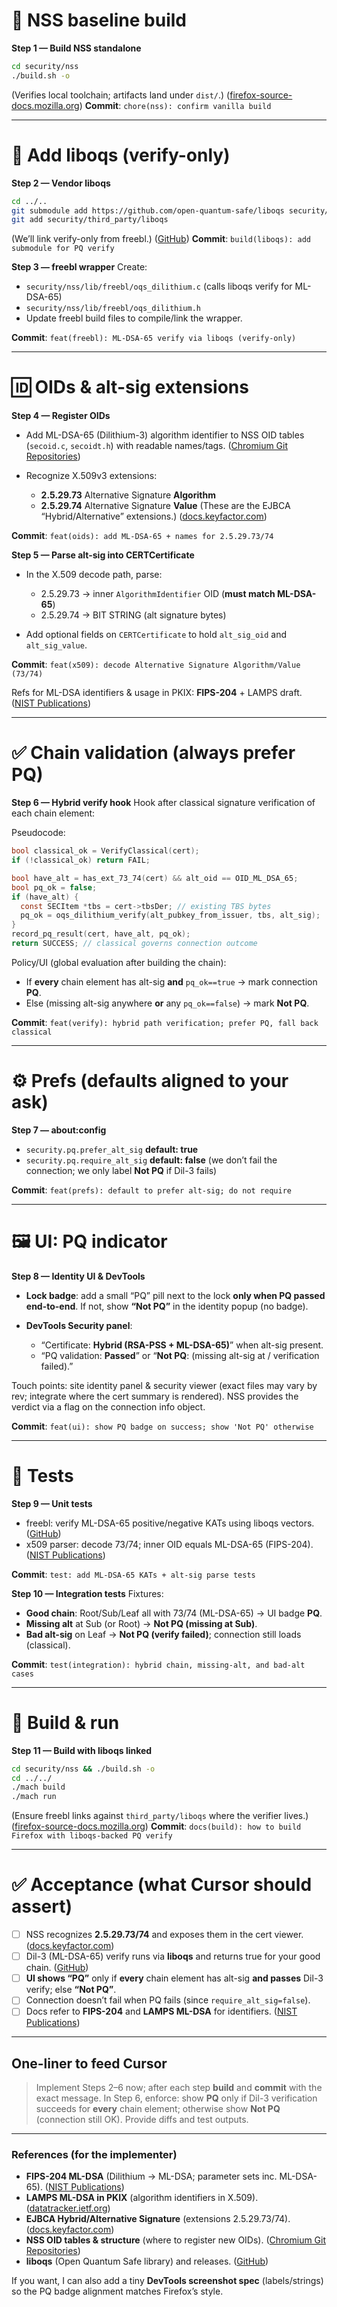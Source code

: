 # 🧱 NSS baseline build

**Step 1 — Build NSS standalone**

```bash
cd security/nss
./build.sh -o
```

(Verifies local toolchain; artifacts land under `dist/`.) ([firefox-source-docs.mozilla.org][1])
**Commit**: `chore(nss): confirm vanilla build`

---

# 🧩 Add liboqs (verify-only)

**Step 2 — Vendor liboqs**

```bash
cd ../..
git submodule add https://github.com/open-quantum-safe/liboqs security/third_party/liboqs
git add security/third_party/liboqs
```

(We’ll link verify-only from freebl.) ([GitHub][2])
**Commit**: `build(liboqs): add submodule for PQ verify`

**Step 3 — freebl wrapper**
Create:

* `security/nss/lib/freebl/oqs_dilithium.c` (calls liboqs verify for ML-DSA-65)
* `security/nss/lib/freebl/oqs_dilithium.h`
* Update freebl build files to compile/link the wrapper.

**Commit**: `feat(freebl): ML-DSA-65 verify via liboqs (verify-only)`

---

# 🆔 OIDs & alt-sig extensions

**Step 4 — Register OIDs**

* Add ML-DSA-65 (Dilithium-3) algorithm identifier to NSS OID tables (`secoid.c`, `secoidt.h`) with readable names/tags. ([Chromium Git Repositories][3])
* Recognize X.509v3 extensions:

  * **2.5.29.73** Alternative Signature **Algorithm**
  * **2.5.29.74** Alternative Signature **Value**
    (These are the EJBCA “Hybrid/Alternative” extensions.) ([docs.keyfactor.com][4])

**Commit**: `feat(oids): add ML-DSA-65 + names for 2.5.29.73/74`

**Step 5 — Parse alt-sig into CERTCertificate**

* In the X.509 decode path, parse:

  * 2.5.29.73 → inner `AlgorithmIdentifier` OID (**must match ML-DSA-65**)
  * 2.5.29.74 → BIT STRING (alt signature bytes)
* Add optional fields on `CERTCertificate` to hold `alt_sig_oid` and `alt_sig_value`.

**Commit**: `feat(x509): decode Alternative Signature Algorithm/Value (73/74)`

Refs for ML-DSA identifiers & usage in PKIX: **FIPS-204** + LAMPS draft. ([NIST Publications][5])

---

# ✅ Chain validation (always prefer PQ)

**Step 6 — Hybrid verify hook**
Hook after classical signature verification of each chain element:

Pseudocode:

```c
bool classical_ok = VerifyClassical(cert);
if (!classical_ok) return FAIL;

bool have_alt = has_ext_73_74(cert) && alt_oid == OID_ML_DSA_65;
bool pq_ok = false;
if (have_alt) {
  const SECItem *tbs = cert->tbsDer; // existing TBS bytes
  pq_ok = oqs_dilithium_verify(alt_pubkey_from_issuer, tbs, alt_sig);
}
record_pq_result(cert, have_alt, pq_ok);
return SUCCESS; // classical governs connection outcome
```

Policy/UI (global evaluation after building the chain):

* If **every** chain element has alt-sig **and** `pq_ok==true` → mark connection **PQ**.
* Else (missing alt-sig anywhere **or** any `pq_ok==false`) → mark **Not PQ**.

**Commit**: `feat(verify): hybrid path verification; prefer PQ, fall back classical`

---

# ⚙️ Prefs (defaults aligned to your ask)

**Step 7 — about:config**

* `security.pq.prefer_alt_sig` **default: true**
* `security.pq.require_alt_sig` **default: false** (we don’t fail the connection; we only label **Not PQ** if Dil-3 fails)

**Commit**: `feat(prefs): default to prefer alt-sig; do not require`

---

# 🖼️ UI: PQ indicator

**Step 8 — Identity UI & DevTools**

* **Lock badge**: add a small “PQ” pill next to the lock **only when PQ passed end-to-end**. If not, show **“Not PQ”** in the identity popup (no badge).
* **DevTools Security panel**:

  * “Certificate: **Hybrid (RSA-PSS + ML-DSA-65)**” when alt-sig present.
  * “PQ validation: **Passed**” or “**Not PQ**: <reason> (missing alt-sig at <issuer> / verification failed).”

Touch points: site identity panel & security viewer (exact files may vary by rev; integrate where the cert summary is rendered). NSS provides the verdict via a flag on the connection info object.

**Commit**: `feat(ui): show PQ badge on success; show 'Not PQ' otherwise`

---

# 🧪 Tests

**Step 9 — Unit tests**

* freebl: verify ML-DSA-65 positive/negative KATs using liboqs vectors. ([GitHub][2])
* x509 parser: decode 73/74; inner OID equals ML-DSA-65 (FIPS-204). ([NIST Publications][5])

**Commit**: `test: add ML-DSA-65 KATs + alt-sig parse tests`

**Step 10 — Integration tests**
Fixtures:

* **Good chain**: Root/Sub/Leaf all with 73/74 (ML-DSA-65) → UI badge **PQ**.
* **Missing alt** at Sub (or Root) → **Not PQ (missing at Sub)**.
* **Bad alt-sig** on Leaf → **Not PQ (verify failed)**; connection still loads (classical).

**Commit**: `test(integration): hybrid chain, missing-alt, and bad-alt cases`

---

# 🧭 Build & run

**Step 11 — Build with liboqs linked**

```bash
cd security/nss && ./build.sh -o
cd ../../
./mach build
./mach run
```

(Ensure freebl links against `third_party/liboqs` where the verifier lives.) ([firefox-source-docs.mozilla.org][1])
**Commit**: `docs(build): how to build Firefox with liboqs-backed PQ verify`

---

# ✅ Acceptance (what Cursor should assert)

* [ ] NSS recognizes **2.5.29.73/74** and exposes them in the cert viewer. ([docs.keyfactor.com][4])
* [ ] Dil-3 (ML-DSA-65) verify runs via **liboqs** and returns true for your good chain. ([GitHub][2])
* [ ] **UI shows “PQ”** only if **every** chain element has alt-sig **and passes** Dil-3 verify; else **“Not PQ”**.
* [ ] Connection doesn’t fail when PQ fails (since `require_alt_sig=false`).
* [ ] Docs refer to **FIPS-204** and **LAMPS ML-DSA** for identifiers. ([NIST Publications][5])

---

## One-liner to feed Cursor

> Implement Steps 2–6 now; after each step **build** and **commit** with the exact message. In Step 6, enforce: show **PQ** only if Dil-3 verification succeeds for **every** chain element; otherwise show **Not PQ** (connection still OK). Provide diffs and test outputs.

---

### References (for the implementer)

* **FIPS-204 ML-DSA** (Dilithium → ML-DSA; parameter sets inc. ML-DSA-65). ([NIST Publications][5])
* **LAMPS ML-DSA in PKIX** (algorithm identifiers in X.509). ([datatracker.ietf.org][6])
* **EJBCA Hybrid/Alternative Signature** (extensions 2.5.29.73/74). ([docs.keyfactor.com][4])
* **NSS OID tables & structure** (where to register new OIDs). ([Chromium Git Repositories][3])
* **liboqs** (Open Quantum Safe library) and releases. ([GitHub][2])

If you want, I can also add a tiny **DevTools screenshot spec** (labels/strings) so the PQ badge alignment matches Firefox’s style.

[1]: https://firefox-source-docs.mozilla.org/security/nss/legacy_extracts/structure.html?utm_source=chatgpt.com "NSS API Structure — Firefox Source Docs documentation"
[2]: https://github.com/open-quantum-safe/liboqs?utm_source=chatgpt.com "open-quantum-safe/liboqs: C library for prototyping and ..."
[3]: https://chromium.googlesource.com/chromium/third_party/nss/%2B/fe067e57da7bd24431c53ca3b29bfcda4000fe5b/mozilla/security/nss/lib/util/secoid.c?utm_source=chatgpt.com "mozilla/security/nss/lib/util/secoid.c"
[4]: https://docs.keyfactor.com/ejbca/9.0/tutorial-create-pqc-hybrid-ca-chain?utm_source=chatgpt.com "Create Post-Quantum Cryptography Hybrid CA Chain"
[5]: https://nvlpubs.nist.gov/nistpubs/fips/nist.fips.204.pdf?utm_source=chatgpt.com "Module-Lattice-Based Digital Signature Standard (FIPS 204)"
[6]: https://datatracker.ietf.org/doc/draft-ietf-lamps-dilithium-certificates/?utm_source=chatgpt.com "draft-ietf-lamps-dilithium-certificates-12 - Internet X.509 ..."

